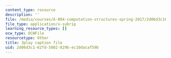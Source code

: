 ```yaml
---
content_type: resource
description: ''
file: /media/courses/6-004-computation-structures-spring-2017/2d06d3c162fd5802829bec10dacaf59b_0aMDzMhf528.vtt
file_type: application/x-subrip
learning_resource_types: []
ocw_type: OCWFile
resourcetype: Other
title: 3play caption file
uid: 2d06d3c1-62fd-5802-829b-ec10dacaf59b
---
```

